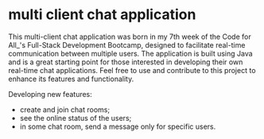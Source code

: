 # multi client chat application

This multi-client chat application was born in my 7th week of the Code for All_'s Full-Stack Development Bootcamp, designed to facilitate real-time communication between multiple users. The application is built using Java and is a great starting point for those interested in developing their own real-time chat applications. Feel free to use and contribute to this project to enhance its features and functionality.

Developing new features: 
- create and join chat rooms;
- see the online status of the users;
- in some chat room, send a message only for specific users.
